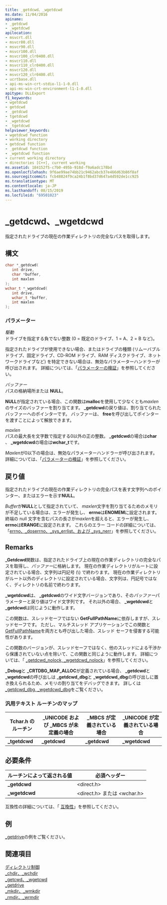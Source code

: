 ```yaml
---
title: _getdcwd、_wgetdcwd
ms.date: 11/04/2016
apiname:
- _getdcwd
- _wgetdcwd
apilocation:
- msvcrt.dll
- msvcr80.dll
- msvcr90.dll
- msvcr100.dll
- msvcr100_clr0400.dll
- msvcr110.dll
- msvcr110_clr0400.dll
- msvcr120.dll
- msvcr120_clr0400.dll
- ucrtbase.dll
- api-ms-win-crt-stdio-l1-1-0.dll
- api-ms-win-crt-environment-l1-1-0.dll
apitype: DLLExport
f1_keywords:
- wgetdcwd
- getdcwd
- _getdcwd
- tgetdcwd
- _wgetdcwd
- _tgetdcwd
helpviewer_keywords:
- wgetdcwd function
- working directory
- getdcwd function
- _getdcwd function
- _wgetdcwd function
- current working directory
- directories [C++], current working
ms.assetid: 184152f5-c7b0-495b-918d-f9a6adc178bd
ms.openlocfilehash: 9f6ae99ae74bb21c9462abcb37e466d63b86f8af
ms.sourcegitcommit: fcb48824f9ca24b1f8bd37d647a4d592de1cc925
ms.translationtype: MT
ms.contentlocale: ja-JP
ms.lasthandoff: 08/15/2019
ms.locfileid: "69501023"
---
```

# <a name="_getdcwd-_wgetdcwd"></a>_getdcwd、_wgetdcwd

指定されたドライブの現在の作業ディレクトリの完全なパスを取得します。

## <a name="syntax"></a>構文

```C
char *_getdcwd(
   int drive,
   char *buffer,
   int maxlen
);
wchar_t *_wgetdcwd(
   int drive,
   wchar_t *buffer,
   int maxlen
);
```

### <a name="parameters"></a>パラメーター

*駆動*<br/>
ドライブを指定する負でない整数 (0 = 既定のドライブ、1 = A、2 = B など)。

指定されたドライブが使用できない場合、またはドライブの種類 (リムーバブルドライブ、固定ドライブ、CD-ROM ドライブ、RAM ディスクドライブ、ネットワークドライブなど) を特定できない場合は、無効なパラメーターハンドラーが呼び出されます。 詳細については、「[パラメーターの検証](../../c-runtime-library/parameter-validation.md)」を参照してください。

*バッファー*<br/>
パスの格納場所または **NULL**。

**NULL**が指定されている場合、この関数は**malloc**を使用して少なくとも*maxlen*のサイズのバッファーを割り当てます。 **_getdcwd**の戻り値は、割り当てられたバッファーへのポインターです。 バッファーは、 **free**を呼び出してポインターを渡すことによって解放できます。

*maxlen*<br/>
パスの最大長を文字数で指定する0以外の正の整数。 **_getdcwd**の場合は**char** 、 **_wgetdcwd**の場合は**wchar_t**です。

*Maxlen*が0以下の場合は、無効なパラメーターハンドラーが呼び出されます。 詳細については、「[パラメーターの検証](../../c-runtime-library/parameter-validation.md)」を参照してください。

## <a name="return-value"></a>戻り値

指定されたドライブの現在の作業ディレクトリの完全パスを表す文字列へのポインター、またはエラーを示す**NULL**。

*Buffer*が**NULL**として指定されていて、 *maxlen*文字を割り当てるためのメモリが不足している場合は、エラーが発生し、 **errno**は**ENOMEM**に設定されます。 終端の null 文字を含むパスの長さが*maxlen*を超えると、エラーが発生し、 **errno**は**ERANGE**に設定されます。 これらのエラー コードの詳細については、「[errno、_doserrno、_sys_errlist、および _sys_nerr](../../c-runtime-library/errno-doserrno-sys-errlist-and-sys-nerr.md)」を参照してください。

## <a name="remarks"></a>Remarks

**_Getdcwd**関数は、指定されたドライブ上の現在の作業ディレクトリの完全なパスを取得し、*バッファー*に格納します。 現在の作業ディレクトリがルートに設定されている場合、文字列は円記号 (\\) で終わります。 現在の作業ディレクトリがルート以外のディレクトリに設定されている場合、文字列は、円記号ではなく、ディレクトリの名前で終わります。

**_wgetdcwd**は、 **_getdcwd**のワイド文字バージョンであり、その*バッファー*パラメーターと戻り値はワイド文字列です。 それ以外の場合、 **_wgetdcwd**と **_getdcwd**は同じように動作します。

この関数は、スレッドセーフではない **GetFullPathName**に依存しますが、スレッドセーフです。 ただし、マルチスレッド アプリケーションでこの関数と [GetFullPathName](/windows/win32/api/fileapi/nf-fileapi-getfullpathnamew)を両方とも呼び出した場合、スレッド セーフを侵害する可能性があります。

この関数のバージョンが、スレッドセーフではなく、他のスレッドによる干渉から保護されていない点を除いて、この関数と同じように動作します。 詳細については、「 [_getdcwd_nolock, _wgetdcwd_nolock](getdcwd-nolock-wgetdcwd-nolock.md)」を参照してください。

**_Debug**と **_CRTDBG_MAP_ALLOC**が定義されている場合、 **_getdcwd**と **_wgetdcwd**の呼び出しは **_getdcwd_dbg**と **_wgetdcwd_dbg**の呼び出しに置き換えられるため、メモリの割り当てをデバッグできます。 詳しくは[_getdcwd_dbg, _wgetdcwd_dbg](getdcwd-dbg-wgetdcwd-dbg.md)をご覧ください。

### <a name="generic-text-routine-mappings"></a>汎用テキスト ルーチンのマップ

|Tchar.h のルーチン|_UNICODE および _MBCS が未定義の場合|_MBCS が定義されている場合|_UNICODE が定義されている場合|
|---------------------|--------------------------------------|--------------------|-----------------------|
|**_tgetdcwd**|**_getdcwd**|**_getdcwd**|**_wgetdcwd**|

## <a name="requirements"></a>必要条件

|ルーチンによって返される値|必須ヘッダー|
|-------------|---------------------|
|**_getdcwd**|\<direct.h>|
|**_wgetdcwd**|\<direct.h> または \<wchar.h>|

互換性の詳細については、「 [互換性](../../c-runtime-library/compatibility.md)」を参照してください。

## <a name="example"></a>例

[_getdrive](getdrive.md)の例をご覧ください。

## <a name="see-also"></a>関連項目

[ディレクトリ制御](../../c-runtime-library/directory-control.md)<br/>
[_chdir、_wchdir](chdir-wchdir.md)<br/>
[_getcwd、_wgetcwd](getcwd-wgetcwd.md)<br/>
[_getdrive](getdrive.md)<br/>
[_mkdir、_wmkdir](mkdir-wmkdir.md)<br/>
[_rmdir、_wrmdir](rmdir-wrmdir.md)<br/>
